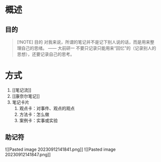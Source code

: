 # 概述
## 目的
> [!NOTE] 目的
> 对我来说，所谓的笔记并不是记下别人说的话，而是用来整理自己的思绪。               —— 大前研一
> 不要只记录只能用来“回忆”的（记录别人的思想），还要记录自己的思考。

# 方式
1. [[笔记流]] 
2. [[康奈尔笔记]] 
3. 笔记卡片
	1. 观点卡：对事件、观点的观点
	2. 方法卡：怎么做
	3. 案例卡：实事或实验

## 助记符
![[Pasted image 20230912141841.png]]
![[Pasted image 20230912141847.png]]
